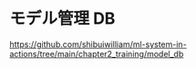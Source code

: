 # モデル管理 DB

https://github.com/shibuiwilliam/ml-system-in-actions/tree/main/chapter2_training/model_db